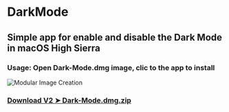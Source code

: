 # DarkMode

## Simple app for enable and disable the Dark Mode in macOS High Sierra

### Usage: Open Dark-Mode.dmg image, clic to the app to install


![Modular Image Creation](https://i62.servimg.com/u/f62/18/50/18/69/dark10.png)


### [Download V2 ➤ Dark-Mode.dmg.zip](https://github.com/chris1111/DarkMode/releases/tag/V2)


